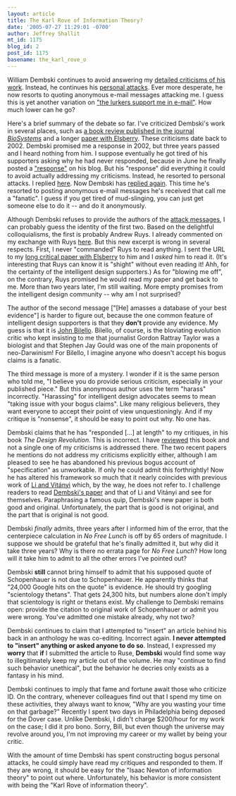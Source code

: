 ```yaml
---
layout: article
title: The Karl Rove of Information Theory?
date: '2005-07-27 11:29:01 -0700'
author: Jeffrey Shallit
mt_id: 1175
blog_id: 2
post_id: 1175
basename: the_karl_rove_o
---
```

William Dembski continues to avoid answering my [detailed criticisms of his work](http://www.talkreason.org/articles/eandsdembski.pdf).  Instead, he continues his [personal attacks](http://www.uncommondescent.com/index.php/archives/182).  Ever more desperate, he now resorts to quoting anonymous e-mail messages attacking me.  I guess this is yet another variation on ["the lurkers support me in e-mail"](http://www.bluejo.demon.co.uk/poetry/interstichia/lurkers.htm).    How much lower can he go?   

Here's a brief summary of the debate so far.  I've criticized Dembski's work in several places, such as [a book review published in the journal _BioSystems_](http://www.cs.uwaterloo.ca/~shallit/nflr3.pdf) and a longer [paper with Elsberry](http://www.talkreason.org/articles/eandsdembski.pdf). These criticisms date back to 2002.  Dembski promised me a response in 2002, but three years passed and I heard nothing from him.  I suppose eventually he got tired of his supporters asking why he had never responded, because in June he finally posted a ["response"](http://www.uncommondescent.com/index.php/archives/155) on his blog.  But his "response" did everything it could to avoid actually addressing my criticisms.  Instead, he resorted to personal attacks.  I replied [here](http://www.pandasthumb.org/pt-archives/001186.html).  Now Dembski has [replied again](http://www.uncommondescent.com/index.php/archives/182).  This time he's resorted to posting anonymous e-mail messages he's received that call me a "fanatic".  I guess if you get tired of mud-slinging, you can just get someone else to do it -- and do it anonymously.

Although Dembski refuses to provide the authors of the [attack messages](http://www.uncommondescent.com/index.php/archives/182), I can probably guess the identity of the first two.  Based on the delightful colloquialisms, the first is probably Andrew Ruys.  I already commented on my exchange with Ruys [here](http://www.pandasthumb.org/pt-archives/001186.html).  But this new excerpt is wrong in several respects.  First, I never "commanded" Ruys to read anything.  I sent the URL to my [long critical paper with Elsberry](http://www.talkreason.org/articles/eandsdembski.pdf) to him and I _asked_ him to read it.  (It's interesting that Ruys can know it is "shight" without even reading it!  Ahh, for the certainty of the intelligent design supporters.)  As for "blowing me off", on the contrary, Ruys promised he would read my paper and get back to me.  More than two years later, I'm still waiting.  More empty promises from the intelligent design community -- why am I not surprised?

The author of the second message \["\[He\] amasses a database of your best evidence"\] is harder to figure out, because the one common feature of intelligent design supporters is that they **don't** provide any evidence.  My guess is that it is [John Bilello](http://www.pandasthumb.org/pt-archives/000996.html).  Bilello, of course, is the bloviating evolution critic who kept insisting to me that journalist Gordon Rattray Taylor was a biologist and that Stephen Jay Gould was one of the main proponents of neo-Darwinism!   For Bilello, I imagine anyone who doesn't accept his bogus claims is a fanatic.

The third message is more of a mystery.  I wonder if it is the same person who told me, "I believe you do provide serious criticism, especially in your published piece."  But this anonymous author uses the term "harass" incorrectly.  "Harassing" for intelligent design advocates seems to mean "taking issue with your bogus claims".  Like many religious believers, they want everyone to accept their point of view unquestioningly.  And if my critique is "nonsense", it should be easy to point out why.  No one has.

Dembski claims that he has "responded \[...\] at length" to my critiques, in his book _The Design Revolution_.  This is incorrect.  I have [reviewed](http://www.pandasthumb.org/pt-archives/000117.html) this book and not a single one of my criticisms is addressed there.  The two recent papers he mentions do not address my criticisms explicitly either, although I am pleased to see he has abandoned his previous bogus account of "specification" as unworkable.  If only he could admit this forthrightly!  Now he has altered his framework so much that it nearly coincides with previous work of [Li and Vit&aacute;nyi](http://www.cwi.nl/~paulv/papers/mathint97.ps) which, by the way, he does not refer to.  I challenge readers to read [Dembski's paper](http://www.designinference.com/documents/2005.06.Specification.pdf) and that of Li and Vit&aacute;nyi and see for themselves.  Paraphrasing a famous quip, Dembski's new paper is both good and original.  Unfortunately, the part that is good is not original, and the part that is original is not good.  

Dembski _finally_ admits, three years after I informed him of the error, that the centerpiece calculation in _No Free Lunch_ is off by 65 orders of magnitude.  I suppose we should be grateful that he's finally admitted it, but why did it take three years?  Why is there no errata page for _No Free Lunch_?  How long will it take him to admit to all the other errors I've pointed out?

Dembski **still** cannot bring himself to admit that his supposed quote of Schopenhauer is not due to Schopenhauer.  He apparently thinks that "24,000 Google hits on the quote" is evidence.  He should try googling "scientology thetans".  That gets 24,300 hits, but numbers alone don't imply that scientology is right or thetans exist.  My challenge to Dembski remains open:  provide the citation to original work of Schopenhauer or admit you were wrong.   You've admitted one mistake already, why not two?  

Dembski continues to claim that I attempted to "insert" an article behind his back in an anthology he was co-editing.  Incorrect again. **I never  attempted to "insert" anything or asked anyone to do so**.  Instead, I expressed my **worry** that **if** I submitted the article to Ruse, **Dembski** would find some way to illegitimately keep my article out of the volume.  He may "continue to find such behavior unethical", but the behavior he decries only exists as a fantasy in his mind.

Dembski continues to imply that fame and fortune await those who criticize ID.  On the contrary, whenever colleagues find out that I spend my time on these activities, they always want to know, "Why are you wasting your time on that garbage?"   Recently I spent two days in Philadelphia being deposed for the Dover case.  Unlike Dembski, I didn't charge $200/hour for my work on the case; I did it pro bono.  Sorry, Bill, but even though the universe may revolve around you, I'm not improving my career or my wallet by being your critic.

With the amount of time Dembski has spent constructing bogus personal attacks, he could simply have read my critiques and responded to them.  If they are wrong, it should be easy for the "Isaac Newton of information theory" to point out where.  Unfortunately, his behavior is more consistent with being the "Karl Rove of information theory".
